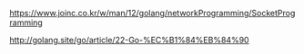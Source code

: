 https://www.joinc.co.kr/w/man/12/golang/networkProgramming/SocketProgramming

http://golang.site/go/article/22-Go-%EC%B1%84%EB%84%90